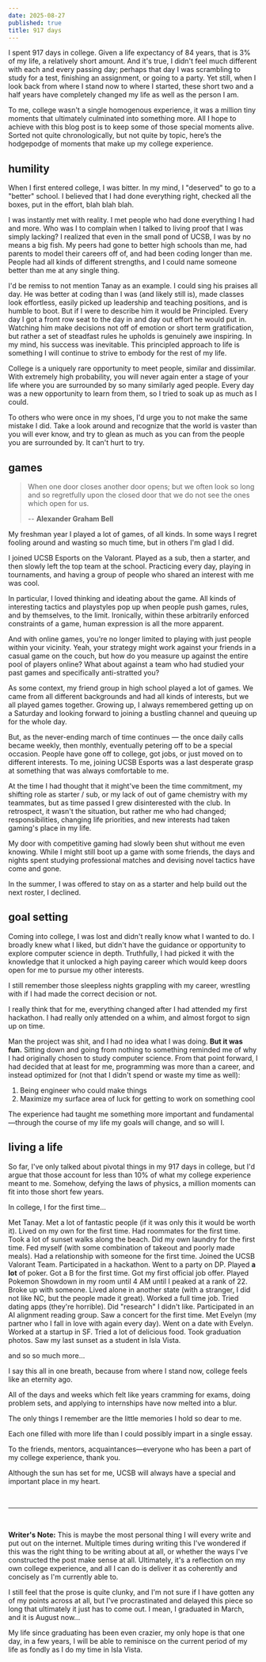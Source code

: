 ```yaml
---
date: 2025-08-27
published: true
title: 917 days
---
```


<script lang="ts">
  import CaptionedImage from '$lib/components/CaptionedImage.svelte';
  import LastSunset from "./sunset.jpg";
</script>

I spent 917 days in college. Given a life expectancy of 84 years, that is 3% of my life, a relatively short amount. And it's true, I didn't feel much different with each and every passing day; perhaps that day I was scrambling to study for a test, finishing an assignment, or going to a party. Yet still, when I look back from where I stand now to where I started, these short two and a half years have completely changed my life as well as the person I am.

To me, college wasn't a single homogenous experience, it was a million tiny moments that ultimately culminated into something more. All I hope to achieve with this blog post is to keep some of those special moments alive. Sorted not quite chronologically, but not quite by topic, here’s the hodgepodge of moments that make up my college experience.

## humility

When I first entered college, I was bitter. In my mind, I "deserved" to go to a "better" school. I believed that I had done everything right, checked all the boxes, put in the effort, blah blah blah.

I was instantly met with reality. I met people who had done everything I had and more. Who was I to complain when I talked to living proof that I was simply lacking? I realized that even in the small pond of UCSB, I was by no means a big fish. My peers had gone to better high schools than me, had parents to model their careers off of, and had been coding longer than me. People had all kinds of different strengths, and I could name someone better than me at any single thing.

I'd be remiss to not mention Tanay as an example. I could sing his praises all day. He was better at coding than I was (and likely still is), made classes look effortless, easily picked up leadership and teaching positions, and is humble to boot. But if I were to describe him it would be Principled. Every day I got a front row seat to the day in and day out effort he would put in. Watching him make decisions not off of emotion or short term gratification, but rather a set of steadfast rules he upholds is genuinely awe inspiring. In my mind, his success was inevitable. This principled approach to life is something I will continue to strive to embody for the rest of my life.

College is a uniquely rare opportunity to meet people, similar and dissimilar. With extremely high probability, you will never again enter a stage of your life where you are surrounded by so many similarly aged people. Every day was a new opportunity to learn from them, so I tried to soak up as much as I could.

To others who were once in my shoes, I'd urge you to not make the same mistake I did. Take a look around and recognize that the world is vaster than you will ever know, and try to glean as much as you can from the people you are surrounded by. It can't hurt to try.

## games

> When one door closes another door opens; but we often look so long and so regretfully upon the closed door that we do not see the ones which open for us.
>
> -- **Alexander Graham Bell**

My freshman year I played a lot of games, of all kinds. In some ways I regret fooling around and wasting so much time, but in others I'm glad I did.

I joined UCSB Esports on the Valorant. Played as a sub, then a starter, and then slowly left the top team at the school. Practicing every day, playing in tournaments, and having a group of people who shared an interest with me was cool.

In particular, I loved thinking and ideating about the game. All kinds of interesting tactics and playstyles pop up when people push games, rules, and by themselves, to the limit. Ironically, within these arbitrarily enforced constraints of a game, human expression is all the more apparent.

And with online games, you're no longer limited to playing with just people within your vicinity. Yeah, your strategy might work against your friends in a casual game on the couch, but how do you measure up against the entire pool of players online? What about against a team who had studied your past games and specifically anti-stratted you?

As some context, my friend group in high school played a lot of games. We came from all different backgrounds and had all kinds of interests, but we all played games together. Growing up, I always remembered getting up on a Saturday and looking forward to joining a bustling channel and queuing up for the whole day.

But, as the never-ending march of time continues — the once daily calls became weekly, then monthly, eventually petering off to be a special occasion. People have gone off to college, got jobs, or just moved on to different interests. To me, joining UCSB Esports was a last desperate grasp at something that was always comfortable to me.

At the time I had thought that it might've been the time commitment, my shifting role as starter / sub, or my lack of out of game chemistry with my teammates, but as time passed I grew disinterested with the club. In retrospect, it wasn't the situation, but rather me who had changed; responsibilities, changing life priorities, and new interests had taken gaming's place in my life.

My door with competitive gaming had slowly been shut without me even knowing. While I might still boot up a game with some friends, the days and nights spent studying professional matches and devising novel tactics have come and gone.

In the summer, I was offered to stay on as a starter and help build out the next roster, I declined.

## goal setting

Coming into college, I was lost and didn't really know what I wanted to do. I broadly knew what I liked, but didn't have the guidance or opportunity to explore computer science in depth. Truthfully, I had picked it with the knowledge that it unlocked a high paying career which would keep doors open for me to pursue my other interests.

I still remember those sleepless nights grappling with my career, wrestling with if I had made the correct decision or not.

I really think that for me, everything changed after I had attended my first hackathon. I had really only attended on a whim, and almost forgot to sign up on time.

Man the project was shit, and I had no idea what I was doing. **But it was fun.** Sitting down and going from nothing to something reminded me of why I had originally chosen to study computer science. From that point forward, I had decided that at least for me, programming was more than a career, and instead optimized for (not that I didn't spend or waste my time as well):

1. Being engineer who could make things
2. Maximize my surface area of luck for getting to work on something cool

The experience had taught me something more important and fundamental—through the course of my life my goals will change, and so will I.

## living a life

So far, I've only talked about pivotal things in my 917 days in college, but I'd argue that those account for less than 10% of what my college experience meant to me. Somehow, defying the laws of physics, a million moments can fit into those short few years.

In college, I for the first time...

Met Tanay. Met a lot of fantastic people (if it was only this it would be worth it). Lived on my own for the first time. Had roommates for the first time. Took a lot of sunset walks along the beach. Did my own laundry for the first time. Fed myself (with some combination of takeout and poorly made meals). Had a relationship with someone for the first time. Joined the UCSB Valorant Team. Participated in a hackathon. Went to a party on DP. Played **a lot** of poker. Got a B for the first time. Got my first official job offer. Played Pokemon Showdown in my room until 4 AM until I peaked at a rank of 22. Broke up with someone. Lived alone in another state (with a stranger, I did not like NC, but the people made it great). Worked a full time job. Tried dating apps (they're horrible). Did "research" I didn't like. Participated in an AI alignment reading group. Saw a concert for the first time. Met Evelyn (my partner who I fall in love with again every day). Went on a date with Evelyn. Worked at a startup in SF. Tried a lot of delicious food. Took graduation photos. Saw my last sunset as a student in Isla Vista.

and so so much more...

I say this all in one breath, because from where I stand now, college feels like an eternity ago.

All of the days and weeks which felt like years cramming for exams, doing problem sets, and applying to internships have now melted into a blur.

The only things I remember are the little memories I hold so dear to me.

Each one filled with more life than I could possibly impart in a single essay.

To the friends, mentors, acquaintances—everyone who has been a part of my college experience, thank you.

Although the sun has set for me, UCSB will always have a special and important place in my heart.

<CaptionedImage image={LastSunset}/>

<br/>

---

<br/>

**Writer's Note:** This is maybe the most personal thing I will every write and put out on the internet. Multiple times during writing this I've wondered if this was the right thing to be writing about at all, or whether the ways I've constructed the post make sense at all. Ultimately, it's a reflection on my own college experience, and all I can do is deliver it as coherently and concisely as I'm currently able to.

I still feel that the prose is quite clunky, and I'm not sure if I have gotten any of my points across at all, but I've procrastinated and delayed this piece so long that ultimately it just has to come out. I mean, I graduated in March, and it is August now...

My life since graduating has been even crazier, my only hope is that one day, in a few years, I will be able to reminisce on the current period of my life as fondly as I do my time in Isla Vista.
